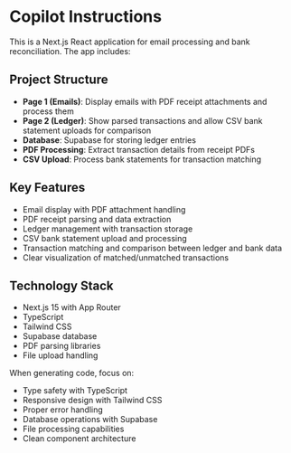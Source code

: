 # Copilot Instructions

<!-- Use this file to provide workspace-specific custom instructions to Copilot. For more details, visit https://code.visualstudio.com/docs/copilot/copilot-customization#_use-a-githubcopilotinstructionsmd-file -->

This is a Next.js React application for email processing and bank reconciliation. The app includes:

## Project Structure
- **Page 1 (Emails)**: Display emails with PDF receipt attachments and process them
- **Page 2 (Ledger)**: Show parsed transactions and allow CSV bank statement uploads for comparison
- **Database**: Supabase for storing ledger entries
- **PDF Processing**: Extract transaction details from receipt PDFs
- **CSV Upload**: Process bank statements for transaction matching

## Key Features
- Email display with PDF attachment handling
- PDF receipt parsing and data extraction
- Ledger management with transaction storage
- CSV bank statement upload and processing
- Transaction matching and comparison between ledger and bank data
- Clear visualization of matched/unmatched transactions

## Technology Stack
- Next.js 15 with App Router
- TypeScript
- Tailwind CSS
- Supabase database
- PDF parsing libraries
- File upload handling

When generating code, focus on:
- Type safety with TypeScript
- Responsive design with Tailwind CSS
- Proper error handling
- Database operations with Supabase
- File processing capabilities
- Clean component architecture
